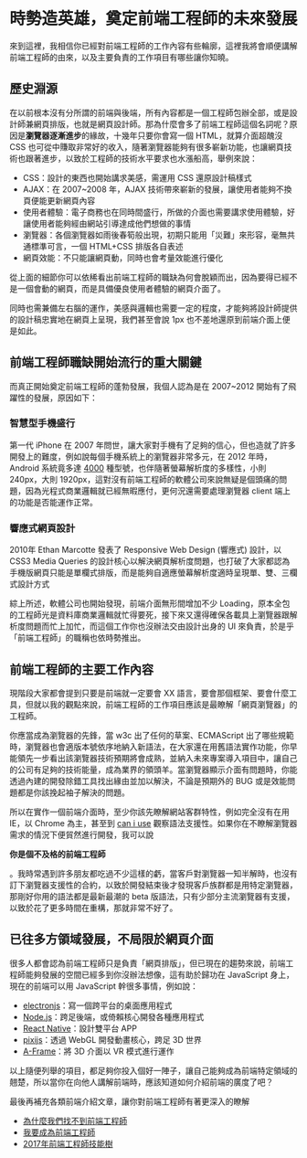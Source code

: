 # 時勢造英雄，奠定前端工程師的未來發展

 來到這裡，我相信你已經對前端工程師的工作內容有些輪廓，這裡我將會順便講解前端工程師的由來，以及主要負責的工作項目有哪些讓你知曉。

## 歷史淵源

 在以前根本沒有分所謂的前端與後端，所有內容都是一個工程師包辦全部，或是設計師兼網頁排版，也就是網頁設計師。那為什麼會多了前端工程師這個名詞呢？原因是**瀏覽器逐漸進步**的緣故，十幾年只要你會寫一個 HTML，就算介面超醜沒 CSS 也可從中賺取非常好的收入，隨著瀏覽器能夠有很多嶄新功能，也讓網頁技術也跟著進步，以致於工程師的技術水平要求也水漲船高，舉例來說：

* CSS：設計的東西也開始講求美感，需運用 CSS 還原設計稿樣式
* AJAX：在 2007~2008 年，AJAX 技術帶來嶄新的發展，讓使用者能夠不換頁便能更新網頁內容
* 使用者體驗：電子商務也在同時間盛行，所做的介面也需要講求使用體驗，好讓使用者能夠經由網站引導達成他們想做的事情
* 瀏覽器：各個瀏覽器如雨後春筍般出現，初期只能用「災難」來形容，毫無共通標準可言，一個 HTML+CSS 排版各自表述
* 網頁效能：不只能讓網頁動，同時也會考量效能進行優化

 從上面的細節你可以依稀看出前端工程師的職缺為何會脫穎而出，因為要得已經不是一個會動的網頁，而是具備優良使用者體驗的網頁介面了。

 同時也需兼備左右腦的運作，美感與邏輯也需要一定的程度，才能夠將設計師提供的設計稿忠實地在網頁上呈現，我們甚至會說 1px 也不差地還原到前端介面上便是如此。

## 前端工程師職缺開始流行的重大關鍵

 而真正開始奠定前端工程師的蓬勃發展，我個人認為是在 2007~2012 開始有了飛躍性的發展，原因如下：

### 智慧型手機盛行

 第一代 iPhone 在 2007 年問世，讓大家對手機有了足夠的信心，但也造就了許多開發上的難度，例如說每個手機系統上的瀏覽器非常多元，在 2012 年時，Android 系統竟多達 [4000](https://www.techbang.com/posts/9424-android-developers-sad-chart-tells-you) 種型號，也伴隨著螢幕解析度的多樣性，小則 240px，大則 1920px，這對沒有前端工程師的軟體公司來說無疑是個頭痛的問題，因為光程式商業邏輯就已經無暇應付，更何況還需要處理瀏覽器 client 端上的功能是否能運作正常。

### 響應式網頁設計

 2010年 Ethan Marcotte 發表了 Responsive Web Design \(響應式\) 設計，以 CSS3 Media Queries 的設計核心以解決網頁解析度問題，也打破了大家都認為手機版網頁只能是單欄式排版，而是能夠自適應螢幕解析度適時呈現單、雙、三欄式設計方式

 綜上所述，軟體公司也開始發現，前端介面無形間增加不少 Loading，原本全包的工程師光是資料庫商業邏輯就忙得要死，接下來又還得確保各載具上瀏覽器跟解析度問題而忙上加忙，而這個工作你也沒辦法交由設計出身的 UI 來負責，於是乎「前端工程師」的職稱也依時勢推出。

## 前端工程師的主要工作內容

 現階段大家都會提到只要是前端就一定要會 XX 語言，要會那個框架、要會什麼工具，但就以我的觀點來說，前端工程師的工作項目應該是最瞭解「網頁瀏覽器」的工程師。

 你應當成為瀏覽器的先鋒，當 w3c 出了任何的草案、ECMAScript 出了哪些規範時，瀏覽器也會適版本號依序地納入新語法，在大家還在用舊語法實作功能，你早能領先一步看出該瀏覽器技術預期將會成熟，並納入未來專案導入項目中，讓自己的公司有足夠的技術能量，成為業界的領頭羊。當瀏覽器顯示介面有問題時，你能透過內建的開發除錯工具找出緣由並加以解決，不論是預期外的 BUG 或是效能問題都是你該挽起袖子解決的問題。

 所以在實作一個前端介面時，至少你該先瞭解網站客群特性，例如完全沒有在用 IE，以 Chrome 為主，甚至到 [can i use](https://caniuse.com/) 觀察語法支援性。如果你在不瞭解瀏覽器需求的情況下便貿然進行開發，我可以說

**你是個不及格的前端工程師**

。我時常遇到許多朋友都吃過不少這樣的虧，當客戶對瀏覽器一知半解時，也沒有訂下瀏覽器支援性的合約，以致於開發結束後才發現客戶族群都是用特定瀏覽器，那剛好你用的語法都是最新最潮的 beta 版語法，只有少部分主流瀏覽器有支援，以致於花了更多時間在重構，那就非常不好了。

## 已往多方領域發展，不局限於網頁介面

 很多人都會認為前端工程師只是負責「網頁排版」，但已現在的趨勢來說，前端工程師能夠發展的空間已經多到你沒辦法想像，這有助於歸功在 JavaScript 身上，現在的前端可以用 JavaScript 幹很多事情，例如說：

* [electronjs](https://electronjs.org/)：寫一個跨平台的桌面應用程式
* [Node.js](https://nodejs.org/en/)：跨足後端，或倚賴核心開發各種應用程式
* [React Native](https://facebook.github.io/react-native/)：設計雙平台 APP
* [pixijs](http://www.pixijs.com/)：透過 WebGL 開發動畫核心，跨足 3D 世界
* [A-Frame](https://aframe.io/)：將 3D 介面以 VR 模式進行運作

 以上隨便列舉的項目，都足夠你投入個好一陣子，讓自己能夠成為前端特定領域的翹楚，所以當你在向他人講解前端時，應該知道如何介紹前端的廣度了吧？

 最後再補充各類前端介紹文章，讓你對前端工程師有著更深入的瞭解

* [為什麼我們找不到前端工程師](https://www.facebook.com/notes/lock-chou/%E8%AD%AF%E7%82%BA%E4%BB%80%E9%BA%BC%E6%88%91%E5%80%91%E6%89%BE%E4%B8%8D%E5%88%B0%E5%89%8D%E7%AB%AF%E5%B7%A5%E7%A8%8B%E5%B8%AB/10152095506555563/)
* [我要成為前端工程師](https://blog.miniasp.com/post/2016/02/02/JavaScript-novice-advice-and-learning-resources.aspx)
* [2017年前端工程師技能樹](http://www.hexschool.com/2017/06/12/2017-06-12-skill_tree/)



